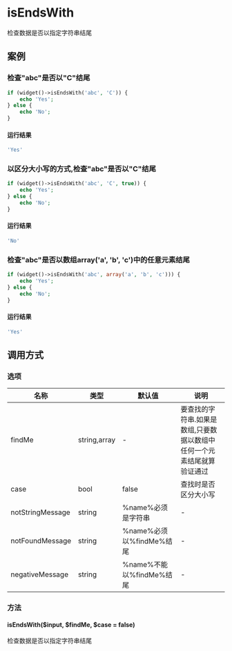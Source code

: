 isEndsWith
==========

检查数据是否以指定字符串结尾

案例
----

### 检查"abc"是否以"C"结尾
```php
if (widget()->isEndsWith('abc', 'C')) {
    echo 'Yes';
} else {
    echo 'No';
}
```

#### 运行结果
```php
'Yes'
```

### 以区分大小写的方式,检查"abc"是否以"C"结尾
```php
if (widget()->isEndsWith('abc', 'C', true)) {
    echo 'Yes';
} else {
    echo 'No';
}
```

#### 运行结果
```php
'No'
```

### 检查"abc"是否以数组array('a', 'b', 'c')中的任意元素结尾
```php
if (widget()->isEndsWith('abc', array('a', 'b', 'c'))) {
    echo 'Yes';
} else {
    echo 'No';
}
```

#### 运行结果
```php
'Yes'
```

调用方式
--------

### 选项

| 名称                | 类型         | 默认值                   | 说明                                                                   |
|---------------------|--------------|--------------------------|------------------------------------------------------------------------|
| findMe              | string,array | -                        | 要查找的字符串.如果是数组,只要数据以数组中任何一个元素结尾就算验证通过 |
| case                | bool         | false                    | 查找时是否区分大小写                                                   |
| notStringMessage    | string       | %name%必须是字符串       | -                                                                      |
| notFoundMessage     | string       | %name%必须以%findMe%结尾 | -                                                                      |
| negativeMessage     | string       | %name%不能以%findMe%结尾 | -                                                                      |

### 方法

#### isEndsWith($input, $findMe, $case = false)
检查数据是否以指定字符串结尾
